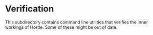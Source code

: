 # Verification

This subdirectory contains command line utilities that verifies the inner
workings of Horde. Some of these might be out of date.

